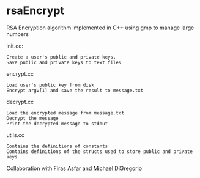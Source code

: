 # rsaEncrypt

RSA Encryption algorithm implemented in C++ using gmp to manage large numbers

init.cc:

    Create a user's public and private keys.
    Save public and private keys to text files

encrypt.cc

    Load user's public key from disk
    Encrypt argv[1] and save the result to message.txt

decrypt.cc

    Load the encrypted message from message.txt
    Decrypt the message
    Print the decrypted message to stdout

utils.cc

    Contains the definitions of constants
    Contains definitions of the structs used to store public and private keys


Collaboration with Firas Asfar and Michael DiGregorio
